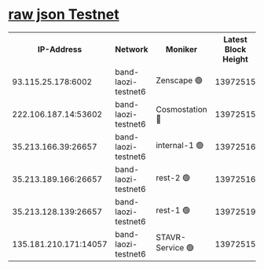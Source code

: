 
[raw json Testnet](https://rpc-check.bandt.stavr.tech/bandt/rpcbandt_result.json)
=

<table><tr><th>IP-Address</th><th>Network</th><th>Moniker</th><th>Latest Block Height</th><th>Earliest Block Height</th><th>Catching Up</th><th>Tx Index</th><th>Voting Power</th><th>Scan Time</th></tr><tr><td>93.115.25.178:6002</td><td>band-laozi-testnet6</td><td>Zenscape 🟢</td><td>13972515</td><td>12460001</td><td>False</td><td>on</td><td>0</td><td>2023-12-18T03:25:48.427841016UTC</td></tr><tr><td>222.106.187.14:53602</td><td>band-laozi-testnet6</td><td>Cosmostation 🔴</td><td>13972515</td><td>13177501</td><td>False</td><td>on</td><td>2203223</td><td>2023-12-18T03:25:50.219029050UTC</td></tr><tr><td>35.213.166.39:26657</td><td>band-laozi-testnet6</td><td>internal-1 🟢</td><td>13972516</td><td>13872516</td><td>False</td><td>on</td><td>0</td><td>2023-12-18T03:25:51.506265169UTC</td></tr><tr><td>35.213.189.166:26657</td><td>band-laozi-testnet6</td><td>rest-2 🟢</td><td>13972516</td><td>13872516</td><td>False</td><td>on</td><td>0</td><td>2023-12-18T03:25:52.716335842UTC</td></tr><tr><td>35.213.128.139:26657</td><td>band-laozi-testnet6</td><td>rest-1 🟢</td><td>13972519</td><td>13872518</td><td>False</td><td>on</td><td>0</td><td>2023-12-18T03:25:58.177156540UTC</td></tr><tr><td>135.181.210.171:14057</td><td>band-laozi-testnet6</td><td>STAVR-Service 🟢</td><td>13972515</td><td>13971001</td><td>False</td><td>on</td><td>0</td><td>2023-12-18T03:25:48.753386404UTC</td></tr></table>
